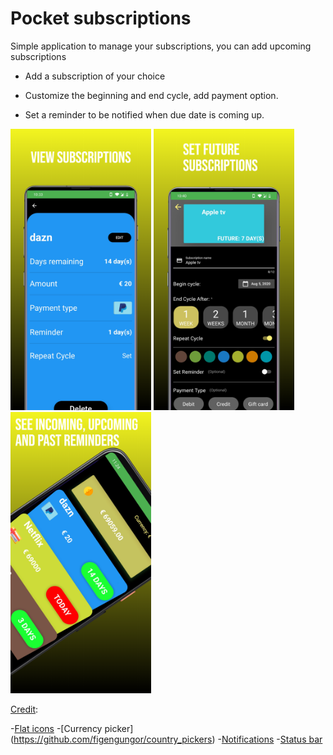 # Pocket subscriptions


Simple application to manage your subscriptions, you can add upcoming subscriptions 

- Add a subscription of your choice

- Customize the beginning and end cycle, add payment option.

- Set a reminder to be notified when due date is coming up.

<p float = "left">
<img src="image2.png" height=450>
<img src="image3.png" height=450>
<img src="image5.png" height=450>
  </p>

<p> <u>Credit</u>:</p>

-[Flat icons](flaticon.com)
-[Currency picker] (https://github.com/figengungor/country_pickers)
-[Notifications](https://github.com/MaikuB/flutter_local_notifications)
-[Status bar](https://pub.dev/packages/flutter_statusbarcolor)




